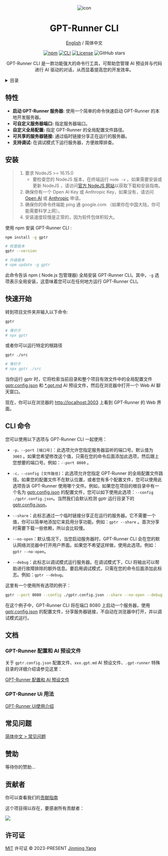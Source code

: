 <div align="center">
<img src="https://github.com/nicepkg/vr360/assets/35005637/102953c3-e804-46db-b0b3-acc26a8d37da" alt="icon"/>

<h1 align="center">GPT-Runner CLI</h1>

[English](https://github.com/nicepkg/gpt-runner/tree/main/packages/gpt-runner-cli/README.md) / 简体中文

[![npm](https://img.shields.io/npm/v/@nicepkg/gpt-runner-cli.svg)](https://www.npmjs.com/package/@nicepkg/gpt-runner-cli)
[![CLI](https://img.shields.io/badge/CLI-Node.js-green?logo=node.js)](https://github.com/nicepkg/gpt-runner/tree/main/packages/gpt-runner-cli/)
[![License](https://img.shields.io/github/license/nicepkg/gpt-runner)](https://github.com/nicepkg/gpt-runner/blob/main/LICENSE)
![GitHub stars](https://img.shields.io/github/stars/nicepkg/gpt-runner?style=social)

GPT-Runner CLI 是一款功能强大的命令行工具，可帮助您管理 AI 预设并与代码进行 AI 驱动的对话，从而显着提高您的开发效率。

</div>

<details>
<summary>目录</summary><br>

- [特性](#特性)
- [安装](#安装)
- [快速开始](#快速开始)
- [CLI 命令](#cli-命令)
- [文档](#文档)
  - [GPT-Runner 配置和 AI 预设文件](#gpt-runner-配置和-ai-预设文件)
  - [GPT-Runner Ui 用法](#gpt-runner-ui-用法)
- [常见问题](#常见问题)
- [赞助](#赞助)
- [贡献者](#贡献者)
- [许可证](#许可证)

<br></details>

## 特性

- **启动 GPT-Runner 服务器:** 使用一个简单的命令快速启动 GPT-Runner 的本地开发服务器。
- **可自定义服务器端口:** 指定服务器端口。
- **自定义全局配置:** 指定 GPT-Runner 的全局配置文件路径。
- **可共享的服务器链接:** 通过临时链接分享正在运行的服务器。
- **支持调试:** 在调试模式下运行服务器，方便故障排查。

## 安装

> 1. 要求 NodeJS >= 16.15.0
>    - 要检查您的 NodeJS 版本，在终端运行 `node -v` 。如果需要安装或更新 NodeJS ，请访问[官方 NodeJS 网站](https://nodejs.org/)以获取下载和安装指南。
> 2. 确保你有一个 Open AI Key 或 Anthropic Key，如果没有，请访问 [Open AI](https://platform.openai.com/) 或 [Anthropic](https://www.anthropic.com/product/) 申请。
> 3. 确保你的命令终端能 ping 通 google.com （如果你在中国大陆，你可能需要科学上网）。
> 4. 安装速度较慢是正常的，因为软件包体积较大。

使用 npm 安装 GPT-Runner CLI :

```bash
npm install -g gptr

# 检查版本
gptr --version

# 升级版本
# npm update -g gptr
```

此命令告诉 npm ( Node.js 包管理器) 全局安装 GPT-Runner CLI。其中，`-g` 选项表示全局安装，这意味着您可以在任何地方运行 GPT-Runner CLI。

## 快速开始

转到项目文件夹并输入以下命令:

```bash
gptr

# 等价于
# npx gptr
```

或者你可以运行特定的根路径

```bash
gptr ./src

# 等价于
# npx gptr ./src
```

当你运行 gptr 时，它将检索当前目录和整个项目有效文件中的全局配置文件 [gptr.config.json](https://github.com/nicepkg/gpt-runner/tree/main/docs/examples/gptr.config.json) 和 [*.gpt.md](https://github.com/nicepkg/gpt-runner/tree/main/docs/examples/example-cn.gpt.md) AI 预设文件，然后在浏览器中打开一个 Web AI 聊天窗口。

现在，你可以在浏览器的 [http://localhost:3003](http://localhost:3003) 上看到 GPT-Runner 的 Web 界面。

## CLI 命令

您可以使用以下选项与 GPT-Runner CLI 一起使用：

- `-p，--port [端口号]`：此选项允许您指定服务器监听的端口号。默认值为 `3003` 。如果您希望修改这个值，只需在您的命令后面添加此选项，然后跟上您想要的端口号。例如：`--port 8080` 。

- `-c，--config [文件路径]`：此选项允许您指定 GPT-Runner 的全局配置文件路径。如果您的配置文件不在默认位置，或者您有多个配置文件，您可以使用此选项告诉 GPT-Runner 使用哪个文件。例如，如果您在项目的根目录中有一个名为 [gptr.config.json](https://github.com/nicepkg/gpt-runner/tree/main/docs/examples/gptr.config.json) 的配置文件，您可以如下使用此选项：`--config ./gptr.config.json`。当然我们会默认检测 gptr 运行目录下的 [gptr.config.json](https://github.com/nicepkg/gpt-runner/tree/main/docs/examples/gptr.config.json)。

- `--share`：此标志通过一个临时链接分享正在运行的服务器。它不需要一个值，你可以简单地添加它来启用分享功能。例如：`gptr --share` 。首次分享时需要下载一些依赖，所以会比较慢。

- `--no-open`：默认情况下，当您启动服务器时，GPT-Runner CLI 会在您的默认网络浏览器中打开用户界面。如果您不希望这样做，使用此选项。例如：`gptr --no-open`。

- `--debug`：此标志以调试模式运行服务器。在调试模式下，CLI 将输出可以帮助进行故障排除的额外信息。要启用调试模式，只需在您的命令后面添加此标志。例如：`gptr --debug`。

这里有一个使用所有选项的例子：

```bash
gptr --port 8080 --config ./gptr.config.json --share --no-open --debug
```

在这个例子中，GPT-Runner CLI 将在端口 8080 上启动一个服务器，使用 [gptr.config.json](https://github.com/nicepkg/gpt-runner/tree/main/docs/examples/gptr.config.json) 的配置文件，分享服务器链接，不自动在浏览器中打开，并以调试模式运行。

## 文档

### GPT-Runner 配置和 AI 预设文件

关于 `gptr.config.json` 配置文件、`xxx.gpt.md` AI 预设文件、`.gpt-runner` 特殊目录的详细介绍请参见这里：

[GPT-Runner 配置和 AI 预设文件](https://github.com/nicepkg/gpt-runner/blob/main/docs/gpt-config.cn.md)

### GPT-Runner Ui 用法

[GPT-Runner Ui使用介绍](https://github.com/nicepkg/gpt-runner/blob/main/docs/ui-usage.cn.md)

## 常见问题

[简体中文 > 常见问题](https://github.com/nicepkg/gpt-runner/tree/main/docs/faq.cn.md)

## 赞助

等待你的赞助...

## 贡献者

你可以查看我们的[贡献指南](https://github.com/nicepkg/gpt-runner/tree/main/CONTRIBUTING.md)

这个项目得以存在，要感谢所有贡献者：

<a href="https://github.com/nicepkg/gpt-runner/graphs/contributors">
  <img src="https://contrib.rocks/image?repo=nicepkg/gpt-runner" />
</a>

## 许可证

[MIT](https://github.com/nicepkg/gpt-runner/tree/main/LICENSE) 许可证 &copy; 2023-PRESENT [Jinming Yang](https://github.com/2214962083)
